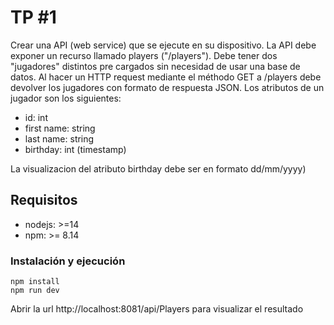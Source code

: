 # TP #1
Crear una API (web service) que se ejecute en su dispositivo. La API debe exponer un recurso llamado players ("/players").
Debe tener dos "jugadores" distintos pre cargados sin necesidad de usar una base de datos.
Al hacer un HTTP request mediante el méthodo GET a /players debe devolver los jugadores con formato de respuesta JSON.
Los atributos de un jugador son los siguientes:
 - id: int
 - first name: string
 - last name: string
 - birthday: int (timestamp)

 La visualizacion del atributo birthday debe ser en formato dd/mm/yyyy)

## Requisitos
 - nodejs: >=14
 - npm: >= 8.14

### Instalación y ejecución
```
npm install
npm run dev
```

Abrir la url http://localhost:8081/api/Players para visualizar el resultado